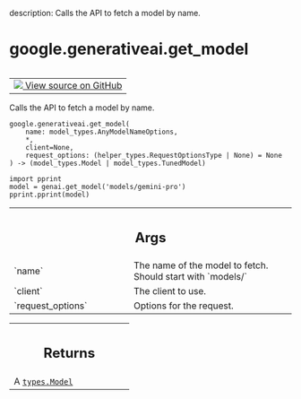 description: Calls the API to fetch a model by name.

<div itemscope itemtype="http://developers.google.com/ReferenceObject">
<meta itemprop="name" content="google.generativeai.get_model" />
<meta itemprop="path" content="Stable" />
</div>

# google.generativeai.get_model

<!-- Insert buttons and diff -->

<table class="tfo-notebook-buttons tfo-api nocontent" align="left">
<td>
  <a target="_blank" href="https://github.com/google/generative-ai-python/blob/master/google/generativeai/models.py#L33-L63">
    <img src="https://www.tensorflow.org/images/GitHub-Mark-32px.png" />
    View source on GitHub
  </a>
</td>
</table>



Calls the API to fetch a model by name.


<pre class="devsite-click-to-copy prettyprint lang-py tfo-signature-link">
<code>google.generativeai.get_model(
    name: model_types.AnyModelNameOptions,
    *,
    client=None,
    request_options: (helper_types.RequestOptionsType | None) = None
) -> (model_types.Model | model_types.TunedModel)
</code></pre>



<!-- Placeholder for "Used in" -->

```
import pprint
model = genai.get_model('models/gemini-pro')
pprint.pprint(model)
```

<!-- Tabular view -->
 <table class="responsive fixed orange">
<colgroup><col width="214px"><col></colgroup>
<tr><th colspan="2"><h2 class="add-link">Args</h2></th></tr>

<tr>
<td>
`name`<a id="name"></a>
</td>
<td>
The name of the model to fetch. Should start with `models/`
</td>
</tr><tr>
<td>
`client`<a id="client"></a>
</td>
<td>
The client to use.
</td>
</tr><tr>
<td>
`request_options`<a id="request_options"></a>
</td>
<td>
Options for the request.
</td>
</tr>
</table>



<!-- Tabular view -->
 <table class="responsive fixed orange">
<colgroup><col width="214px"><col></colgroup>
<tr><th colspan="2"><h2 class="add-link">Returns</h2></th></tr>
<tr class="alt">
<td colspan="2">
A <a href="../../google/generativeai/types/Model.md"><code>types.Model</code></a>
</td>
</tr>

</table>

